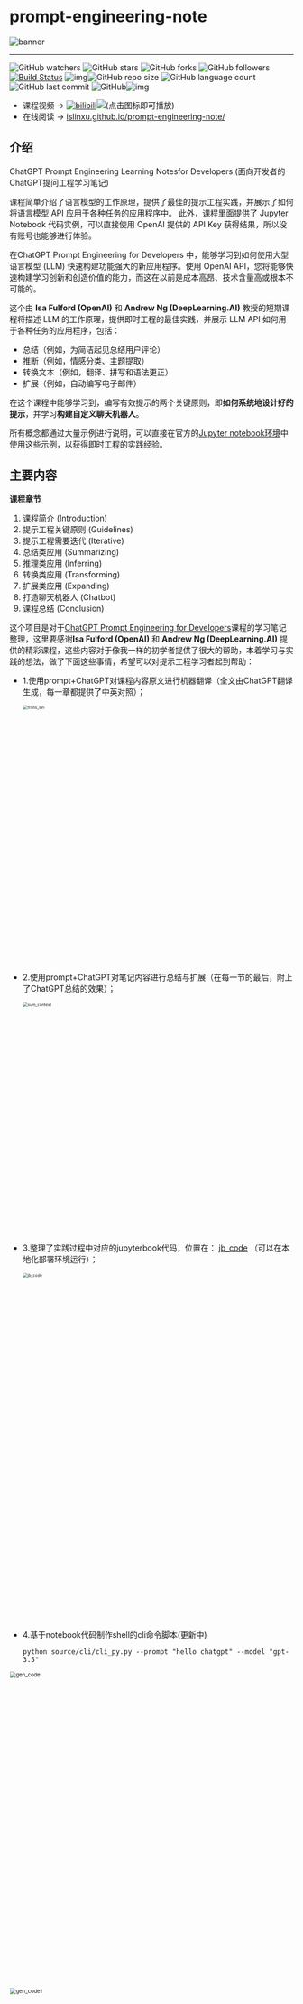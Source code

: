# prompt-engineering-note



![banner](https://user-images.githubusercontent.com/59380685/235316290-9a297ce3-ba65-4e66-ae02-f7b62cd42210.png)

---

![GitHub watchers](https://img.shields.io/github/watchers/isLinXu/prompt-engineering-note.svg?style=social) ![GitHub stars](https://img.shields.io/github/stars/isLinXu/prompt-engineering-note.svg?style=social) ![GitHub forks](https://img.shields.io/github/forks/isLinXu/prompt-engineering-note.svg?style=social) ![GitHub followers](https://img.shields.io/github/followers/isLinXu.svg?style=social)
 [![Build Status](https://img.shields.io/endpoint.svg?url=https%3A%2F%2Factions-badge.atrox.dev%2Fatrox%2Fsync-dotenv%2Fbadge&style=flat)](https://github.com/isLinXu/prompt-engineering-note)  ![img](https://badgen.net/badge/icon/learning?icon=deepscan&label)![GitHub repo size](https://img.shields.io/github/repo-size/isLinXu/prompt-engineering-note.svg?style=flat-square) ![GitHub language count](https://img.shields.io/github/languages/count/isLinXu/prompt-engineering-note)  ![GitHub last commit](https://img.shields.io/github/last-commit/isLinXu/prompt-engineering-note) ![GitHub](https://img.shields.io/github/license/isLinXu/prompt-engineering-note.svg?style=flat-square)![img](https://hits.dwyl.com/isLinXu/prompt-engineering-note.svg)

- 课程视频 -> [![bilibili](https://img.shields.io/badge/dynamic/json?label=views&style=social&logo=bilibili&query=data.stat.view&url=https%3A%2F%2Fapi.bilibili.com%2Fx%2Fweb-interface%2Fview%3Fbvid%3DBV1vM4y1U7b5)](https://www.bilibili.com/video/BV1No4y1t7Zn/)[![](https://img.shields.io/youtube/views/K0SZ9mdygTw?style=social)](https://learn.deeplearning.ai/chatgpt-prompt-eng)(点击图标即可播放)
- 在线阅读 -> [islinxu.github.io/prompt-engineering-note/](https://islinxu.github.io/prompt-engineering-note/)

## 介绍

ChatGPT Prompt Engineering Learning Notesfor Developers (面向开发者的ChatGPT提问工程学习笔记)

课程简单介绍了语言模型的工作原理，提供了最佳的提示工程实践，并展示了如何将语言模型 API 应用于各种任务的应用程序中。
此外，课程里面提供了 Jupyter Notebook 代码实例，可以直接使用 OpenAI 提供的 API Key 获得结果，所以没有账号也能够进行体验。

在ChatGPT Prompt Engineering for Developers 中，能够学习到如何使用大型语言模型 (LLM) 快速构建功能强大的新应用程序。使用 OpenAI API，您将能够快速构建学习创新和创造价值的能力，而这在以前是成本高昂、技术含量高或根本不可能的。

这个由 **Isa Fulford (OpenAI)** 和 **Andrew Ng (DeepLearning.AI)** 教授的短期课程将描述 LLM 的工作原理，提供即时工程的最佳实践，并展示 LLM API 如何用于各种任务的应用程序，包括：

- 总结（例如，为简洁起见总结用户评论）
- 推断（例如，情感分类、主题提取）
- 转换文本（例如，翻译、拼写和语法更正）
- 扩展（例如，自动编写电子邮件）

在这个课程中能够学习到，编写有效提示的两个关键原则，即**如何系统地设计好的提示**，并学习**构建自定义聊天机器人**。 

所有概念都通过大量示例进行说明，可以直接在官方的[Jupyter notebook环境](https://s172-31-9-165p16067.lab-aws-production.deeplearning.ai/notebooks/)中使用这些示例，以获得即时工程的实践经验。 

## 主要内容

**课程章节** 

1. 课程简介 (Introduction) 
2. 提示工程关键原则 (Guidelines) 
3. 提示工程需要迭代 (Iterative) 
4. 总结类应用 (Summarizing) 
5. 推理类应用 (Inferring) 
6. 转换类应用 (Transforming) 
7. 扩展类应用 (Expanding) 
8. 打造聊天机器人 (Chatbot) 
9. 课程总结 (Conclusion)

这个项目是对于[ChatGPT Prompt Engineering for Developers](https://www.deeplearning.ai/short-courses/chatgpt-prompt-engineering-for-developers/)课程的学习笔记整理，这里要感谢**Isa Fulford (OpenAI)** 和 **Andrew Ng (DeepLearning.AI)** 提供的精彩课程，这些内容对于像我一样的初学者提供了很大的帮助，本着学习与实践的想法，做了下面这些事情，希望可以对提示工程学习者起到帮助：

- 1.使用prompt+ChatGPT对课程内容原文进行机器翻译（全文由ChatGPT翻译生成，每一章都提供了中英对照）；

  <img width="917" alt="trans_lan" src="https://user-images.githubusercontent.com/59380685/235310208-d447904e-5a19-4f70-a4f9-9f608517acc1.png" style="zoom: 50%;" >

- 2.使用prompt+ChatGPT对笔记内容进行总结与扩展（在每一节的最后，附上了ChatGPT总结的效果）；

  <img width="824" alt="sum_context" src="https://user-images.githubusercontent.com/59380685/235310262-b82a8243-3e72-4a12-b36a-ef24206c563e.png" style="zoom:50%;" >

- 3.整理了实践过程中对应的jupyterbook代码，位置在： [jb_code](./source/jb_code) （可以在本地化部署环境运行）；

  <img width="1235" alt="jb_code" src="https://user-images.githubusercontent.com/59380685/235310289-7f787cfd-2277-4722-97f8-2f30605321f6.png" style="zoom:50%;" >

- 4.基于notebook代码制作shell的cli命令脚本(更新中)

  ```shell
  python source/cli/cli_py.py --prompt "hello chatgpt" --model "gpt-3.5"
  ```

<img width="837" alt="gen_code" src="https://user-images.githubusercontent.com/59380685/235404063-3b64ae5c-df09-4b3f-a687-5f2b05b005c3.png" style="zoom: 67%;" >

<img width="755" alt="gen_code1" src="https://user-images.githubusercontent.com/59380685/235404104-338eae8f-e170-4b44-a4a3-55005562a179.png" style="zoom: 67%;" >


- 5.整理了提示工程相关的awesome的项目清单(更新中)：
  https://islinxu.github.io/prompt-engineering-note/projects/index.html

- 6.玩具项目: 引导ChatGPT实现生成[tiny-gpt]()(从零开始实现一个简单的gpt模型)
  
  - 记录在[tiny-gpt](source/projects/tiny-gpt/tiny-gpt.md) 
  
  ![tiny-gpt](https://user-images.githubusercontent.com/59380685/236223231-ed5e44d3-7b43-4ab2-a5cd-22e791d4ae28.png)
  
- ... ...



## 致谢

- https://learn.deeplearning.ai/chatgpt-prompt-eng/
- https://github.com/openai/openai-cookbook
- https://github.com/openai/openai-python
- https://github.com/openai/chatgpt-retrieval-plugin
- https://learnwithhasan.com/prompt-engineering-guide/







